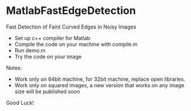 # MatlabFastEdgeDetection
Fast Detection of Faint Curved Edges in Noisy Images

- Set up c++ compiler for Matlab
- Compile the code on your machine with compile.m
- Run demo.m
- Try the code on your image

Notes:
- Work only on 64bit machine, for 32bit machine, replace open libraries.
- Work only on squared images, a new version that works on any image size will be published soon

Good Luck!

